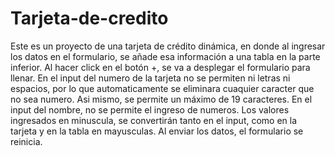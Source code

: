 # Tarjeta-de-credito
Este es un proyecto de una tarjeta de crédito dinámica, en donde al ingresar los datos en el formulario, se añade esa información a una tabla en la parte inferior. 
Al hacer click en el botón +, se va a desplegar el formulario para llenar.
En el input del numero de la tarjeta no se permiten ni letras ni espacios, por lo que automaticamente se eliminara cuaquier caracter que no sea numero. Asi mismo, se permite un máximo de 19 caracteres.
En el input del nombre, no se permite el ingreso de numeros. 
Los valores ingresados en minuscula, se convertirán tanto en el input, como en la tarjeta y en la tabla en mayusculas.
Al enviar los datos, el formulario se reinicia.
